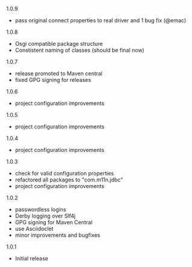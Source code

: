 1.0.9

- pass original connect properties to real driver and 1 bug fix (@emac)

1.0.8

- Osgi compatible package structure
- Constistent naming of classes (should be final now)

1.0.7

- release promoted to Maven central
- fixed GPG signing for releases

1.0.6

- project configuration improvements

1.0.5

- project configuration improvements

1.0.4

- project configuration improvements

1.0.3

- check for valid configuration properties
- refactored all packages to "com.m11n.jdbc"
- project configuration improvements

1.0.2

- passwordless logins
- Derby logging over Slf4j
- GPG signing for Maven Central
- use Asciidoclet
- minor improvements and bugfixes

1.0.1

- Initial release
